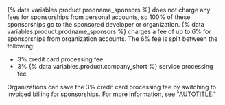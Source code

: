 {% data variables.product.prodname_sponsors %} does not charge any fees for sponsorships from personal accounts, so 100% of these sponsorships go to the sponsored developer or organization. {% data variables.product.prodname_sponsors %} charges a fee of up to 6% for sponsorships from organization accounts. The 6% fee is split between the following:

* 3% credit card processing fee
* 3% {% data variables.product.company_short %} service processing fee

Organizations can save the 3% credit card processing fee by switching to invoiced billing for sponsorships. For more information, see "[AUTOTITLE](/sponsors/sponsoring-open-source-contributors/paying-for-github-sponsors-by-invoice)."
